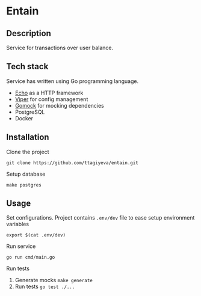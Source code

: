 # Entain


## Description
Service for transactions over user balance.

## Tech stack
Service has written using Go programming language.
* [Echo](https://echo.labstack.com/) as a HTTP framework
* [Viper](https://github.com/spf13/viper) for config management
* [Gomock](https://github.com/golang/mock) for mocking dependencies
* PostgreSQL
* Docker

## Installation
Clone the project

`git clone https://github.com/ttagiyeva/entain.git`

Setup database

`make postgres`

## Usage
Set configurations. Project contains `.env/dev` file to ease setup environment variables

`export $(cat .env/dev)`

Run service

`go run cmd/main.go`

Run tests

1. Generate mocks
`make generate`
2. Run tests 
`go test ./...`    
